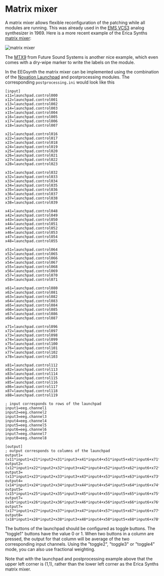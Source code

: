 # Matrix mixer

A matrix mixer allows flexible reconfiguration of the patching while all modules are running. This was already used in the [EMS VCS3](https://en.wikipedia.org/wiki/EMS_VCS_3) analog synthesizer in 1969. Here is a more recent example of the Erica Synths [matrix mixer](http://www.ericasynths.lv/en/shop/eurorack-modules/by-series/basic-series/matrix-mixer/):

![matrix mixer](figures/erica_synths_matrix_mixer.jpg)

The [MTX9](http://www.futuresoundsystems.co.uk/mtx9.html) from Future Sound Systems is another nice example, which even comes with a dry-wipe marker to write the labels on the module.

In the EEGsynth the matrix mixer can be implemented using the combination of the [Novation Launchpad](https://novationmusic.com/launch/launchpad) and postprocessing modules. The corresponding `postprocessing.ini` would look like this

```
[input]
x11=launchpad.control000
x12=launchpad.control001
x13=launchpad.control002
x14=launchpad.control003
x15=launchpad.control004
x16=launchpad.control005
x17=launchpad.control006
x18=launchpad.control007

x21=launchpad.control016
x22=launchpad.control017
x23=launchpad.control018
x24=launchpad.control019
x25=launchpad.control020
x26=launchpad.control021
x27=launchpad.control022
x28=launchpad.control023

x31=launchpad.control032
x32=launchpad.control033
x33=launchpad.control034
x34=launchpad.control035
x35=launchpad.control036
x36=launchpad.control037
x37=launchpad.control038
x38=launchpad.control039

x41=launchpad.control048
x42=launchpad.control049
x43=launchpad.control050
x44=launchpad.control051
x45=launchpad.control052
x46=launchpad.control053
x47=launchpad.control054
x48=launchpad.control055

x51=launchpad.control064
x52=launchpad.control065
x53=launchpad.control066
x54=launchpad.control067
x55=launchpad.control068
x56=launchpad.control069
x57=launchpad.control070
x58=launchpad.control071

x61=launchpad.control080
x62=launchpad.control081
x63=launchpad.control082
x64=launchpad.control083
x65=launchpad.control084
x66=launchpad.control085
x67=launchpad.control086
x68=launchpad.control087

x71=launchpad.control096
x72=launchpad.control097
x73=launchpad.control098
x74=launchpad.control099
x75=launchpad.control100
x76=launchpad.control101
x77=launchpad.control102
x78=launchpad.control103

x81=launchpad.control112
x82=launchpad.control113
x83=launchpad.control114
x84=launchpad.control115
x85=launchpad.control116
x86=launchpad.control117
x87=launchpad.control118
x88=launchpad.control119

; input corresponds to rows of the launchpad
input1=eeg.channel1
input2=eeg.channel2
input3=eeg.channel3
input4=eeg.channel4
input5=eeg.channel5
input6=eeg.channel6
input7=eeg.channel7
input8=eeg.channel8

[output]
; output corresponds to columns of the launchpad
output1=(x11*input1+x21*input2+x31*input3+x41*input4+x51*input5+x61*input6+x71*input7+x81*input8)/(x11+x21+x31+x41+x51+x61+x71+x81)
output2=(x12*input1+x22*input2+x32*input3+x42*input4+x52*input5+x62*input6+x72*input7+x82*input8)/(x12+x22+x32+x42+x52+x62+x72+x82)
output3=(x13*input1+x23*input2+x33*input3+x43*input4+x53*input5+x63*input6+x73*input7+x83*input8)/(x13+x23+x33+x43+x53+x63+x73+x83)
output4=(x14*input1+x24*input2+x34*input3+x44*input4+x54*input5+x64*input6+x74*input7+x84*input8)/(x14+x24+x34+x44+x54+x64+x74+x84)
output5=(x15*input1+x25*input2+x35*input3+x45*input4+x55*input5+x65*input6+x75*input7+x85*input8)/(x15+x25+x35+x45+x55+x65+x75+x85)
output7=(x16*input1+x26*input2+x36*input3+x46*input4+x56*input5+x66*input6+x76*input7+x86*input8)/(x16+x26+x36+x46+x56+x66+x76+x86)
output7=(x17*input1+x27*input2+x37*input3+x47*input4+x57*input5+x67*input6+x77*input7+x87*input8)/(x17+x27+x37+x47+x57+x67+x77+x87)
output8=(x18*input1+x28*input2+x38*input3+x48*input4+x58*input5+x68*input6+x78*input7+x88*input8)/(x18+x28+x38+x48+x58+x68+x78+x88)
```

The buttons of the launchpad should be configured as toggle buttons. The "toggle1" buttons have the value 0 or 1. When two buttons in a column are pressed, the output for that column will be average of the two corresponding input channels. Using the "toggle2", "toggle3" or "toggle4" mode, you can also use fractional weighting.

Note that with the launchpad and postprocessing example above that the upper left corner is (1,1), rather than the lower left corner as the Erica Synths matrix mixer.
